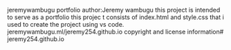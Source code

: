 jeremywambugu portfolio
author:Jeremy wambugu
this project is intended to serve as a portfolio
this projec t consists of index.html and style.css that i used to create the project using vs code.
jeremywambugu.ml/jeremy254.github.io
copyright and license information# jeremy254.github.io
